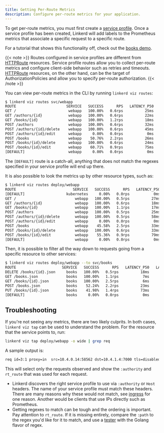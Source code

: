 ```yaml
---
title: Getting Per-Route Metrics
description: Configure per-route metrics for your application.
---
```


To get per-route metrics, you must first create a
[service profile](../features/service-profiles/). Once a service
profile has been created, Linkerd will add labels to the Prometheus metrics that
associate a specific request to a specific route.

For a tutorial that shows this functionality off, check out the
[books demo](books/#service-profiles).

{{< note >}}
Routes configured in service profiles are different from [HTTPRoute] resources.
Service profile routes allow you to collect per-route metrics and configure
client-side behavior such as retries and timeouts. [HTTPRoute] resources, on the
other hand, can be the target of AuthorizationPolicies and allow you to specify
per-route authorization.
{{< /note >}}

You can view per-route metrics in the CLI by running `linkerd viz routes`:

```bash
$ linkerd viz routes svc/webapp
ROUTE                       SERVICE   SUCCESS      RPS   LATENCY_P50   LATENCY_P95   LATENCY_P99
GET /                        webapp   100.00%   0.6rps          25ms          30ms          30ms
GET /authors/{id}            webapp   100.00%   0.6rps          22ms          29ms          30ms
GET /books/{id}              webapp   100.00%   1.2rps          18ms          29ms          30ms
POST /authors                webapp   100.00%   0.6rps          32ms          46ms          49ms
POST /authors/{id}/delete    webapp   100.00%   0.6rps          45ms          87ms          98ms
POST /authors/{id}/edit      webapp     0.00%   0.0rps           0ms           0ms           0ms
POST /books                  webapp    50.76%   2.2rps          26ms          38ms          40ms
POST /books/{id}/delete      webapp   100.00%   0.6rps          24ms          29ms          30ms
POST /books/{id}/edit        webapp    60.71%   0.9rps          75ms          98ms         100ms
[DEFAULT]                    webapp     0.00%   0.0rps           0ms           0ms           0ms
```

The `[DEFAULT]` route is a catch-all, anything that does not match the regexes
specified in your service profile will end up there.

It is also possible to look the metrics up by other resource types, such as:

```bash
$ linkerd viz routes deploy/webapp
ROUTE                          SERVICE   SUCCESS      RPS   LATENCY_P50   LATENCY_P95   LATENCY_P99
[DEFAULT]                   kubernetes     0.00%   0.0rps           0ms           0ms           0ms
GET /                           webapp   100.00%   0.5rps          27ms          38ms          40ms
GET /authors/{id}               webapp   100.00%   0.6rps          18ms          29ms          30ms
GET /books/{id}                 webapp   100.00%   1.1rps          17ms          28ms          30ms
POST /authors                   webapp   100.00%   0.5rps          25ms          30ms          30ms
POST /authors/{id}/delete       webapp   100.00%   0.5rps          58ms          96ms          99ms
POST /authors/{id}/edit         webapp     0.00%   0.0rps           0ms           0ms           0ms
POST /books                     webapp    45.58%   2.5rps          33ms          82ms          97ms
POST /books/{id}/delete         webapp   100.00%   0.6rps          33ms          48ms          50ms
POST /books/{id}/edit           webapp    55.36%   0.9rps          79ms         160ms         192ms
[DEFAULT]                       webapp     0.00%   0.0rps           0ms           0ms           0ms
```

Then, it is possible to filter all the way down to requests going from a
specific resource to other services:

```bash
$ linkerd viz routes deploy/webapp --to svc/books
ROUTE                     SERVICE   SUCCESS      RPS   LATENCY_P50   LATENCY_P95   LATENCY_P99
DELETE /books/{id}.json     books   100.00%   0.5rps          18ms          29ms          30ms
GET /books.json             books   100.00%   1.1rps           7ms          12ms          18ms
GET /books/{id}.json        books   100.00%   2.5rps           6ms          10ms          10ms
POST /books.json            books    52.24%   2.2rps          23ms          34ms          39ms
PUT /books/{id}.json        books    41.98%   1.4rps          73ms          97ms          99ms
[DEFAULT]                   books     0.00%   0.0rps           0ms           0ms           0ms
```

## Troubleshooting

If you're not seeing any metrics, there are two likely culprits. In both cases,
`linkerd viz tap` can be used to understand the problem. For the resource that
the service points to, run:

```bash
linkerd viz tap deploy/webapp -o wide | grep req
```

A sample output is:

```bash
req id=3:1 proxy=in  src=10.4.0.14:58562 dst=10.4.1.4:7000 tls=disabled :method=POST :authority=webapp:7000 :path=/books/24783/edit src_res=deploy/traffic src_ns=default dst_res=deploy/webapp dst_ns=default rt_route=POST /books/{id}/edit
```

This will select only the requests observed and show the `:authority` and
`rt_route` that was used for each request.

- Linkerd discovers the right service profile to use via `:authority` or
  `Host` headers. The name of your service profile must match these headers.
  There are many reasons why these would not match, see
  [ingress](../features/ingress/) for one reason. Another would be clients that
  use IPs directly such as Prometheus.
- Getting regexes to match can be tough and the ordering is important. Pay
  attention to `rt_route`. If it is missing entirely, compare the `:path` to
  the regex you'd like for it to match, and use a
  [tester](https://regex101.com/) with the Golang flavor of regex.

[HTTPRoute]: ../features/httproute/
